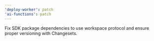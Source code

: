 ```yaml
---
'deploy-worker': patch
'ai-functions': patch
---
```


Fix SDK package dependencies to use workspace protocol and ensure proper versioning with Changesets.
